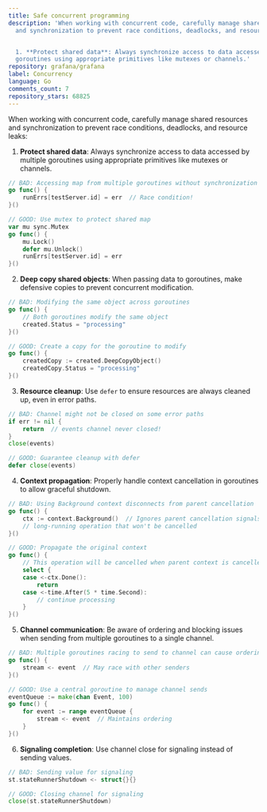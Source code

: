 ```yaml
---
title: Safe concurrent programming
description: 'When working with concurrent code, carefully manage shared resources
  and synchronization to prevent race conditions, deadlocks, and resource leaks:


  1. **Protect shared data**: Always synchronize access to data accessed by multiple
  goroutines using appropriate primitives like mutexes or channels.'
repository: grafana/grafana
label: Concurrency
language: Go
comments_count: 7
repository_stars: 68825
---
```


When working with concurrent code, carefully manage shared resources and synchronization to prevent race conditions, deadlocks, and resource leaks:

1. **Protect shared data**: Always synchronize access to data accessed by multiple goroutines using appropriate primitives like mutexes or channels.

```go
// BAD: Accessing map from multiple goroutines without synchronization
go func() {
    runErrs[testServer.id] = err  // Race condition!
}()

// GOOD: Use mutex to protect shared map
var mu sync.Mutex
go func() {
    mu.Lock()
    defer mu.Unlock()
    runErrs[testServer.id] = err
}()
```

2. **Deep copy shared objects**: When passing data to goroutines, make defensive copies to prevent concurrent modification.

```go
// BAD: Modifying the same object across goroutines
go func() {
    // Both goroutines modify the same object
    created.Status = "processing" 
}()

// GOOD: Create a copy for the goroutine to modify
go func() {
    createdCopy := created.DeepCopyObject()
    createdCopy.Status = "processing"
}()
```

3. **Resource cleanup**: Use `defer` to ensure resources are always cleaned up, even in error paths.

```go
// BAD: Channel might not be closed on some error paths
if err != nil {
    return  // events channel never closed!
}
close(events)

// GOOD: Guarantee cleanup with defer
defer close(events)
```

4. **Context propagation**: Properly handle context cancellation in goroutines to allow graceful shutdown.

```go
// BAD: Using Background context disconnects from parent cancellation
go func() {
    ctx := context.Background()  // Ignores parent cancellation signals
    // long-running operation that won't be cancelled
}()

// GOOD: Propagate the original context
go func() {
    // This operation will be cancelled when parent context is cancelled
    select {
    case <-ctx.Done():
        return
    case <-time.After(5 * time.Second):
        // continue processing
    }
}()
```

5. **Channel communication**: Be aware of ordering and blocking issues when sending from multiple goroutines to a single channel.

```go
// BAD: Multiple goroutines racing to send to channel can cause ordering issues
go func() {
    stream <- event  // May race with other senders
}()

// GOOD: Use a central goroutine to manage channel sends
eventQueue := make(chan Event, 100)
go func() {
    for event := range eventQueue {
        stream <- event  // Maintains ordering
    }
}()
```

6. **Signaling completion**: Use channel close for signaling instead of sending values.

```go
// BAD: Sending value for signaling
st.stateRunnerShutdown <- struct{}{}

// GOOD: Closing channel for signaling
close(st.stateRunnerShutdown)
```